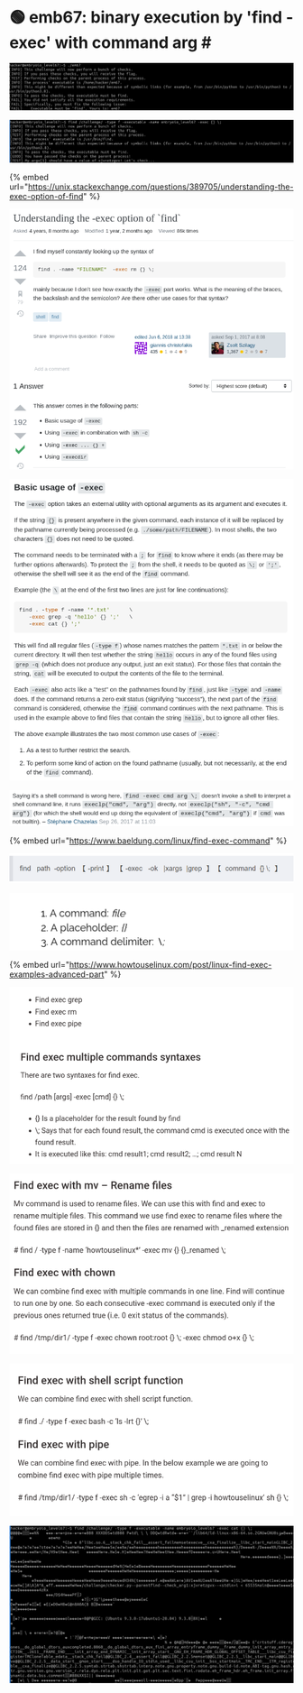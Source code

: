# 🟢 emb67: binary execution by 'find -exec' with command arg \#

![Run a test binary shows that I need to execute 'find'](<../../.gitbook/assets/image (179) (1).png>)

![Meaning I should give an argument to find process.](<../../.gitbook/assets/image (136).png>)

{% embed url="https://unix.stackexchange.com/questions/389705/understanding-the-exec-option-of-find" %}

![](<../../.gitbook/assets/image (59) (1).png>)

![](<../../.gitbook/assets/image (37).png>)

![](<../../.gitbook/assets/image (215) (1).png>)

{% embed url="https://www.baeldung.com/linux/find-exec-command" %}

![](<../../.gitbook/assets/image (112).png>)



![](<../../.gitbook/assets/image (76) (1).png>)

{% embed url="https://www.howtouselinux.com/post/linux-find-exec-examples-advanced-part" %}

![find part and -exec part are divided.](<../../.gitbook/assets/image (22).png>)

![](<../../.gitbook/assets/image (189).png>)

![](<../../.gitbook/assets/image (185) (1).png>)



![it means found file is being executed with the provided process after -exec](<../../.gitbook/assets/image (38).png>)

